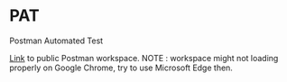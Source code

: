 # PAT
Postman Automated Test

[Link](https://www.postman.com/lively-robot-309055/workspace/pat) to public Postman workspace. NOTE : workspace might not loading properly on Google Chrome, try to use Microsoft Edge then. 
